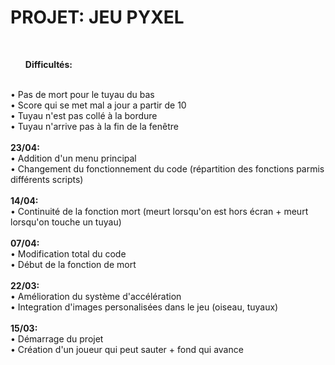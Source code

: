# PROJET: JEU PYXEL
<br><b><ul>Difficultés:</ul></b>
<br>• Pas de mort pour le tuyau du bas
<br>• Score qui se met mal a jour a partir de 10
<br>• Tuyau n'est pas collé à la bordure
<br>• Tuyau n'arrive pas à la fin de la fenêtre
<br>
<br><b>23/04:</b>
<br>• Addition d'un menu principal
<br>• Changement du fonctionnement du code (répartition des fonctions parmis différents scripts)
<br>
<br><b>14/04:</b>
<br>• Continuité de la fonction mort (meurt lorsqu'on est hors écran + meurt lorsqu'on touche un tuyau)
<br>
<br><b>07/04:</b>
<br>• Modification total du code
<br>• Début de la fonction de mort
<br>
<br><b>22/03:</b>
<br>• Amélioration du système d'accélération
<br>• Integration d'images personalisées dans le jeu (oiseau, tuyaux)
<br>
<br><b>15/03:</b>
<br>• Démarrage du projet
<br>• Création d'un joueur qui peut sauter + fond qui avance
